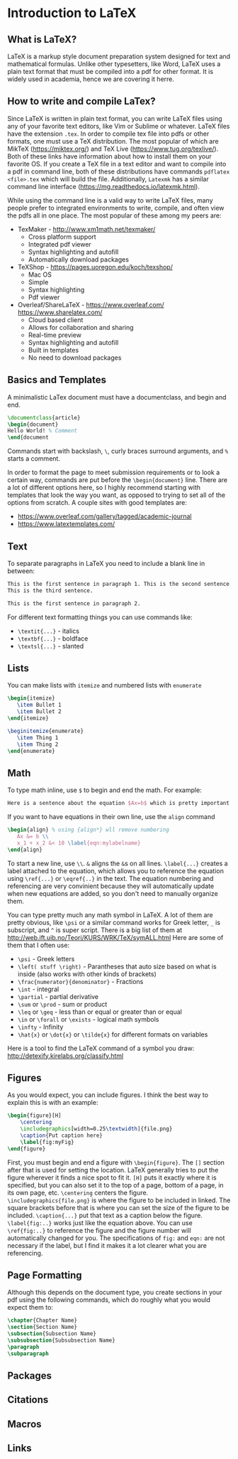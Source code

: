 # Introduction to LaTeX

## What is LaTeX?
LaTeX is a markup style document preparation system designed for text and mathematical formulas. Unlike other typesetters, like Word, LaTeX uses a plain text format that must be compiled into a pdf for other format. It is widely used in academia, hence we are covering it herre.

## How to write and compile LaTex?
Since LaTeX is written in plain text format, you can write LaTeX files using any of your favorite text editors, like Vim or Sublime or whatever. LaTeX files have the extension `.tex`. In order to compile tex file into pdfs or other formats, one must use a TeX distribution. The most popular of which are MikTeX (https://miktex.org/) and TeX Live (https://www.tug.org/texlive/). Both of these links have information about how to install them on your favorite OS. If you create a TeX file in a text editor and want to compile into a pdf in command line, both of these distributions have commands `pdflatex <file>.tex` which will build the file. Additionally, `Latexmk` has a similar command line interface (https://mg.readthedocs.io/latexmk.html). 

While using the command line is a valid way to write LaTeX files, many people prefer to integrated environments to write, compile, and often view the pdfs all in one place. The most popular of these among my peers are:
* TexMaker - http://www.xm1math.net/texmaker/ 
    * Cross platform support
    * Integrated pdf viewer
    * Syntax highlighting and autofill
    * Automatically download packages
* TeXShop - https://pages.uoregon.edu/koch/texshop/
    * Mac OS
    * Simple
    * Syntax highlighting
    * Pdf viewer
* Overleaf/ShareLaTeX - https://www.overleaf.com/ https://www.sharelatex.com/
    * Cloud based client
    * Allows for collaboration and sharing
    * Real-time preview
    * Syntax highlighting and autofill
    * Built in templates
    * No need to download packages
    
## Basics and Templates
A minimalistic LaTex document must have a documentclass, and begin and end.
```latex
\documentclass{article}
\begin{document}
Hello World! % Comment
\end{document
```
Commands start with backslash, `\`, curly braces surround arguments, and `%` starts a comment.

In order to format the page to meet submission requirements or to look a certain way, commands are put before the `\begin{document}` line. There are a lot of different options here, so I highly recommend starting with templates that look the way you want, as opposed to trying to set all of the options from scratch. A couple sites with good templates are:
* https://www.overleaf.com/gallery/tagged/academic-journal
* https://www.latextemplates.com/

## Text
To separate paragraphs in LaTeX you need to include a blank line in between:
```latex
This is the first sentence in paragraph 1. This is the second sentence.
This is the third sentence.

This is the first sentence in paragraph 2.
```
For different text formatting things you can use commands like:
* `\textit{...}` - italics
* `\textbf{...}` - boldface
* `\textsl{...}` - slanted

## Lists
You can make lists with `itemize` and numbered lists with `enumerate`
```latex
\begin{itemize}
   \item Bullet 1
   \item Bullet 2
\end{itemize}

\beginitemize{enumerate}
   \item Thing 1
   \item Thing 2
\end{enumerate}

```

## Math
To type math inline, use `$` to begin and end the math. For example:
```latex
Here is a sentence about the equation $Ax=b$ which is pretty important in all of math.
```
If you want to have equations in their own line, use the `align` command
```latex
\begin{align} % using {align*} wll remove numbering
   Ax &= b \\
   x_1 + x_2 &< 10 \label{eqn:mylabelname}
\end{align}
```
To start a new line, use `\\`. `&` aligns the `&`s on all lines. `\label{...}` creates a label attached to the equation, which allows you to reference the equation using `\ref{...}` or `\eqref{..}` in the text. The equation numbering and referencing are very convinient because they will automatically update when new equations are added, so you don't need to manually organize them. 

You can type pretty much any math symbol in LaTeX. A lot of them are pretty obvious, like `\psi` or a similar command works for Greek letter, `_` is subscript, and `^` is super script. There is a big list of them at http://web.ift.uib.no/Teori/KURS/WRK/TeX/symALL.html 
Here are some of them that I often use:
* `\psi` - Greek letters
* `\left( stuff \right)` - Parantheses that auto size based on what is inside (also works with other kinds of brackets)
* `\frac{numerator}{denominator}` - Fractions
* `\int` - integral
* `\partial` - partial derivative
* `\sum` or `\prod` - sum or product
* `\leq` or `\geq` - less than or equal or greater than or equal
* `\in` or `\forall` or `\exists` - logical math symbols
* `\infty` - Infinity
* `\hat{x}` or `\dot{x}` or `\tilde{x}` for different formats on variables

Here is a tool to find the LaTeX command of a symbol you draw: http://detexify.kirelabs.org/classify.html
 
## Figures
As you would expect, you can include figures. I think the best way to explain this is with an example:
```latex
\begin{figure}[H]
    \centering
    \includegraphics[width=0.25\textwidth]{file.png}
    \caption{Put caption here}
    \label{fig:myFig}
\end{figure}
```
First, you must begin and end a figure with `\begin{figure}`. The `[]` section after that is used for setting the location. LaTeX generally tries to put the figure wherever it finds a nice spot to fit it. `[H]` puts it exactly where it is specified, but you can also set it to the top of a page, bottom of a page, in its own page, etc. `\centering` centers the figure. `\includegraphics{file.png}` is where the figure to be included in linked. The square brackets before that is where you can set the size of the figure to be included. `\caption{...}` put that text as a caption below the figure. `\label{fig:..}` works just like the equation above. You can use `\ref{fig:..}` to reference the figure and the figure number will automatically changed for you. The specifications of `fig:` and `eqn:` are not necessary if the label, but I find it makes it a lot clearer what you are referencing.

## Page Formatting
Although this depends on the document type, you create sections in your pdf using the following commands, which do roughly what you would expect them to:
```latex
\chapter{Chapter Name}
\section{Section Name}
\subsection{Subsection Name}
\subsubsection{Subsubsection Name}
\paragraph
\subparagraph
```

## Packages
 
## Citations
 
 
 
## Macros

## Links
